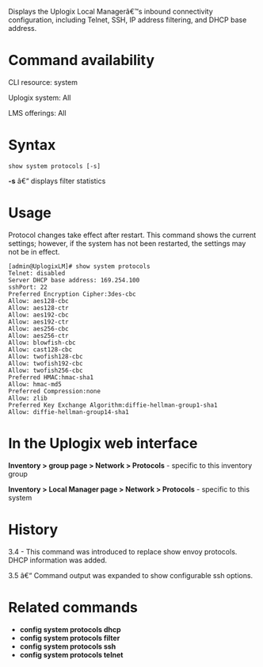 <!-- 5.4 -->

Displays the Uplogix Local Managerâ€™s inbound connectivity configuration, including Telnet, SSH, IP address filtering, and DHCP base address. 

# Command availability 

CLI resource: system

Uplogix system: All

LMS offerings: All

# Syntax 
```
show system protocols [-s]
```

**-s** â€“ displays filter statistics

# Usage 
Protocol changes take effect after restart. This command shows the current settings; however, if the system has not been restarted, the settings may not be in effect.

```
[admin@UplogixLM]# show system protocols
Telnet: disabled
Server DHCP base address: 169.254.100
sshPort: 22
Preferred Encryption Cipher:3des-cbc
Allow: aes128-cbc
Allow: aes128-ctr
Allow: aes192-cbc
Allow: aes192-ctr
Allow: aes256-cbc
Allow: aes256-ctr
Allow: blowfish-cbc
Allow: cast128-cbc
Allow: twofish128-cbc
Allow: twofish192-cbc
Allow: twofish256-cbc
Preferred HMAC:hmac-sha1
Allow: hmac-md5
Preferred Compression:none
Allow: zlib
Preferred Key Exchange Algorithm:diffie-hellman-group1-sha1
Allow: diffie-hellman-group14-sha1
```

# In the Uplogix web interface

**Inventory > group page > Network > Protocols** - specific to this inventory group

**Inventory > Local Manager page > Network > Protocols** - specific to this system

# History 

3.4 - This command was introduced to replace show envoy protocols. DHCP information was added.

3.5 â€“ Command output was expanded to show configurable ssh options.

# Related commands 

- **config system protocols dhcp**
- **config system protocols filter**
- **config system protocols ssh**
- **config system protocols telnet**
